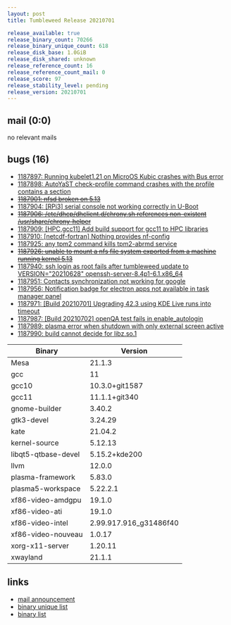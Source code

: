 ```yaml
---
layout: post
title: Tumbleweed Release 20210701

release_available: true
release_binary_count: 70266
release_binary_unique_count: 618
release_disk_base: 1.0GiB
release_disk_shared: unknown
release_reference_count: 16
release_reference_count_mail: 0
release_score: 97
release_stability_level: pending
release_version: 20210701
---
```


## mail (0:0)

no relevant mails

## bugs (16)

<!--more-->

- [1187897: Running kubelet1.21 on MicroOS Kubic crashes with Bus error](https://bugzilla.opensuse.org/show_bug.cgi?id=1187897)
- [1187898: AutoYaST check-profile command crashes with the profile contains a <scripts> section](https://bugzilla.opensuse.org/show_bug.cgi?id=1187898)
- ~~[1187901: nfsd broken on 5.13](https://bugzilla.opensuse.org/show_bug.cgi?id=1187901)~~
- [1187904: \[RPi3\] serial console not working correctly in U-Boot](https://bugzilla.opensuse.org/show_bug.cgi?id=1187904)
- ~~[1187906: /etc/dhcp/dhclient.d/chrony.sh references non-existent /usr/share/chrony-helper](https://bugzilla.opensuse.org/show_bug.cgi?id=1187906)~~
- [1187909: \[HPC,gcc11\] Add build support for gcc11 to HPC libraries](https://bugzilla.opensuse.org/show_bug.cgi?id=1187909)
- [1187910: \[netcdf-fortran\] Nothing provides nf-config](https://bugzilla.opensuse.org/show_bug.cgi?id=1187910)
- [1187925: any tpm2 command kills tpm2-abrmd service](https://bugzilla.opensuse.org/show_bug.cgi?id=1187925)
- ~~[1187926: unable to mount a nfs file system exported from a machine running kernel 5.13](https://bugzilla.opensuse.org/show_bug.cgi?id=1187926)~~
- [1187940: ssh login as root fails after tumbleweed update to VERSION="20210628" openssh-server-8.4p1-6.1.x86_64](https://bugzilla.opensuse.org/show_bug.cgi?id=1187940)
- [1187951: Contacts synchronization not working for google](https://bugzilla.opensuse.org/show_bug.cgi?id=1187951)
- [1187956: Notification badge for electron apps not available in task manager panel](https://bugzilla.opensuse.org/show_bug.cgi?id=1187956)
- [1187971: \[Build 20210701\] Upgrading 42.3 using KDE Live runs into timeout](https://bugzilla.opensuse.org/show_bug.cgi?id=1187971)
- [1187987: \[Build 20210702\] openQA test fails in enable_autologin](https://bugzilla.opensuse.org/show_bug.cgi?id=1187987)
- [1187989: plasma error when shutdown with only external screen active](https://bugzilla.opensuse.org/show_bug.cgi?id=1187989)
- [1187990: build cannot decide for libz.so.1](https://bugzilla.opensuse.org/show_bug.cgi?id=1187990)

Binary | Version
--- | ---
Mesa | 21.1.3
gcc | 11
gcc10 | 10.3.0+git1587
gcc11 | 11.1.1+git340
gnome-builder | 3.40.2
gtk3-devel | 3.24.29
kate | 21.04.2
kernel-source | 5.12.13
libqt5-qtbase-devel | 5.15.2+kde200
llvm | 12.0.0
plasma-framework | 5.83.0
plasma5-workspace | 5.22.2.1
xf86-video-amdgpu | 19.1.0
xf86-video-ati | 19.1.0
xf86-video-intel | 2.99.917.916_g31486f40
xf86-video-nouveau | 1.0.17
xorg-x11-server | 1.20.11
xwayland | 21.1.1

## links

- [mail announcement](https://lists.opensuse.org/archives/list/factory@lists.opensuse.org/thread/DC754T4KB6HRILY5KCBFVFH5XTRPT4LK)
- [binary unique list](http://download.opensuse.org/history/20210701/rpm.unique.list)
- [binary list](http://download.opensuse.org/history/20210701/rpm.list)
